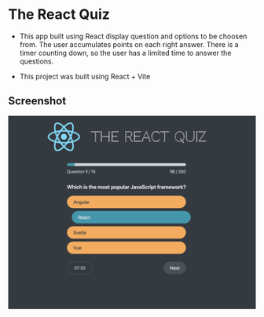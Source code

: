 # The React Quiz
* This app built using React display question and options to be choosen from. The user accumulates points on each right answer. There is a timer counting down, so the user has a limited time to answer the questions.

* This project was built using React + Vite

## Screenshot

![Screenshot](screenshot.png)
